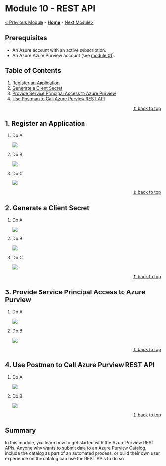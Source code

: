 # Module 10 - REST API

[< Previous Module](../modules/module09.md) - **[Home](../README.md)** - [Next Module>](../modules/module11.md)

## Prerequisites

* An Azure account with an active subscription.
* An Azure Azure Purview account (see [module 01](../modules/module01.md)).

## Table of Contents

1. [Register an Application](#1-register-an-application)
2. [Generate a Client Secret](#2-generate-a-client-secret)
3. [Provide Service Principal Access to Azure Purview](#3-provide-service-principal-access-to-azure-purview)
4. [Use Postman to Call Azure Purview REST API](#4-use-postman-to-call-azure-purview-rest-api)

<div align="right"><a href="#module-10---rest-api">↥ back to top</a></div>

## 1. Register an Application

1. Do A

    ![](../images/module10/10.01-azuread-appreg.png)

2. Do B

    ![](../images/module10/10.02-azuread-register.png)

3. Do C

    ![](../images/module10/10.03-spn-copy.png)

<div align="right"><a href="#module-10---rest-api">↥ back to top</a></div>

## 2. Generate a Client Secret

1. Do A

    ![](../images/module10/10.04-spn-secret.png)

2. Do B

    ![](../images/module10/10.05-spn-secretadd.png)

3. Do C

    ![](../images/module10/10.06-secret-copy.png)

<div align="right"><a href="#module-10---rest-api">↥ back to top</a></div>

## 3. Provide Service Principal Access to Azure Purview

1. Do A

    ![](../images/module10/10.07-access-add.png)

2. Do B

    ![](../images/module10/10.08-rbac-assign.png)

<div align="right"><a href="#module-10---rest-api">↥ back to top</a></div>

## 4. Use Postman to Call Azure Purview REST API

1. Do A

    ![](../images/module10/10.09-postman-login.png)

2. Do B

    ![](../images/module10/10.10-postman-get.png)

<div align="right"><a href="#module-10---rest-api">↥ back to top</a></div>

## Summary

In this module, you learn how to get started with the Azure Purview REST APIs. Anyone who wants to submit data to an Azure Purview Catalog, include the catalog as part of an automated process, or build their own user experience on the catalog can use the REST APIs to do so.
